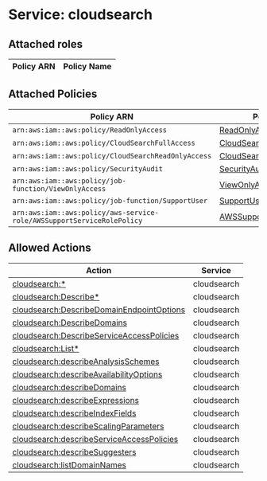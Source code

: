 # Service: cloudsearch

## Attached roles

| Policy ARN | Policy Name |
|------------|-------------|
## Attached Policies

| Policy ARN | Policy Name |
|------------|-------------|
| `arn:aws:iam::aws:policy/ReadOnlyAccess` | [ReadOnlyAccess](../policies.md#readonlyaccess) |
| `arn:aws:iam::aws:policy/CloudSearchFullAccess` | [CloudSearchFullAccess](../policies.md#cloudsearchfullaccess) |
| `arn:aws:iam::aws:policy/CloudSearchReadOnlyAccess` | [CloudSearchReadOnlyAccess](../policies.md#cloudsearchreadonlyaccess) |
| `arn:aws:iam::aws:policy/SecurityAudit` | [SecurityAudit](../policies.md#securityaudit) |
| `arn:aws:iam::aws:policy/job-function/ViewOnlyAccess` | [ViewOnlyAccess](../policies.md#viewonlyaccess) |
| `arn:aws:iam::aws:policy/job-function/SupportUser` | [SupportUser](../policies.md#supportuser) |
| `arn:aws:iam::aws:policy/aws-service-role/AWSSupportServiceRolePolicy` | [AWSSupportServiceRolePolicy](../policies.md#awssupportservicerolepolicy) |

## Allowed Actions

| Action | Service |
|--------|---------|
| [cloudsearch:*](../actions.md#cloudsearch:all) | cloudsearch |
| [cloudsearch:Describe*](../actions.md#cloudsearch:describeall) | cloudsearch |
| [cloudsearch:DescribeDomainEndpointOptions](../actions.md#cloudsearch:describedomainendpointoptions) | cloudsearch |
| [cloudsearch:DescribeDomains](../actions.md#cloudsearch:describedomains) | cloudsearch |
| [cloudsearch:DescribeServiceAccessPolicies](../actions.md#cloudsearch:describeserviceaccesspolicies) | cloudsearch |
| [cloudsearch:List*](../actions.md#cloudsearch:listall) | cloudsearch |
| [cloudsearch:describeAnalysisSchemes](../actions.md#cloudsearch:describeanalysisschemes) | cloudsearch |
| [cloudsearch:describeAvailabilityOptions](../actions.md#cloudsearch:describeavailabilityoptions) | cloudsearch |
| [cloudsearch:describeDomains](../actions.md#cloudsearch:describedomains) | cloudsearch |
| [cloudsearch:describeExpressions](../actions.md#cloudsearch:describeexpressions) | cloudsearch |
| [cloudsearch:describeIndexFields](../actions.md#cloudsearch:describeindexfields) | cloudsearch |
| [cloudsearch:describeScalingParameters](../actions.md#cloudsearch:describescalingparameters) | cloudsearch |
| [cloudsearch:describeServiceAccessPolicies](../actions.md#cloudsearch:describeserviceaccesspolicies) | cloudsearch |
| [cloudsearch:describeSuggesters](../actions.md#cloudsearch:describesuggesters) | cloudsearch |
| [cloudsearch:listDomainNames](../actions.md#cloudsearch:listdomainnames) | cloudsearch |